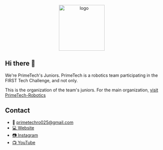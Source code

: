 <p align="center">
  <img width="150" height="150" src="https://avatars.githubusercontent.com/u/188449327" alt="logo" />
</p>

## Hi there 👋
We're PrimeTech's Juniors. PrimeTech is a robotics team participating in the FIRST Tech Challenge, and not only.

This is the organization of the team's juniors.
For the main organization, [visit PrimeTech-Robotics](https://github.com/PrimeTech-Robotics)

## Contact
- 📧 primetechro025@gmail.com
- [💻 Website](https://primetechrobotics.com/)
- [📷 Instagram](https://www.instagram.com/primetech_ro025/)
- [📺 YouTube](https://www.youtube.com/@primetechro0259)
